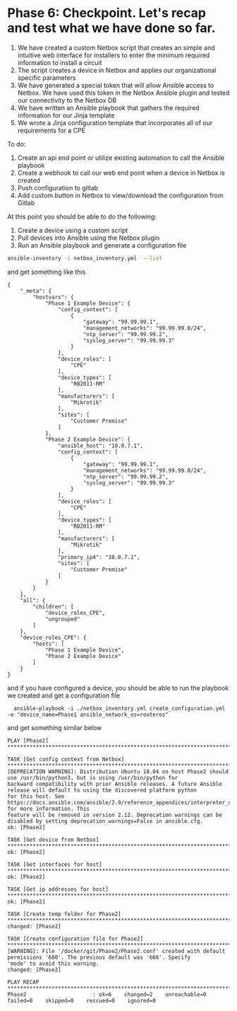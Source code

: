 # Phase 6: Checkpoint. Let's recap and test what we have done so far.

1. We have created a custom Netbox script that creates an simple and intuitive web interface for installers to enter the minimum required information to install a circuit
2. The script creates a device in Netbox and applies our organizational specific parameters
3. We have generated a special token that will allow Ansible access to Netbox. We have used this token in the Netbox Ansible plugin and tested our connectivity to the Netbox DB
4. We have written an Ansible playbook that gathers the required information for our Jinja template
5. We wrote a Jinja configuration template that incorporates all of our requirements for a CPE

To do:


1. Create an api end point or utilize existing automation to call the Ansible playbook
2. Create a webhook to call our web end point when a device in Netbox is created
3. Push configuration to gitlab
4. Add custom button in Netbox to view/download the configuration from Gitlab

At this point you should be able to do the following:

1. Create a device using a custom script
2. Pull devices into Ansible using the Netbox plugin
3. Run an Ansible playbook and generate a configuration file

```bash
ansible-inventory -i netbox_inventory.yml  --list 
```

and get something like this

```
{
    "_meta": {
        "hostvars": {
            "Phase 1 Example Device": {
                "config_context": [
                    {
                        "gateway": "99.99.99.1",
                        "management_networks": "99.99.99.0/24",
                        "ntp_server": "99.99.99.2",
                        "syslog_server": "99.99.99.3"
                    }
                ],
                "device_roles": [
                    "CPE"
                ],
                "device_types": [
                    "RB2011-RM"
                ],
                "manufacturers": [
                    "Mikrotik"
                ],
                "sites": [
                    "Customer Premise"
                ]
            },
            "Phase 2 Example Device": {
                "ansible_host": "10.0.7.1",
                "config_context": [
                    {
                        "gateway": "99.99.99.1",
                        "management_networks": "99.99.99.0/24",
                        "ntp_server": "99.99.99.2",
                        "syslog_server": "99.99.99.3"
                    }
                ],
                "device_roles": [
                    "CPE"
                ],
                "device_types": [
                    "RB2011-RM"
                ],
                "manufacturers": [
                    "Mikrotik"
                ],
                "primary_ip4": "10.0.7.1",
                "sites": [
                    "Customer Premise"
                ]
            }
        }
    },
    "all": {
        "children": [
            "device_roles_CPE",
            "ungrouped"
        ]
    },
    "device_roles_CPE": {
        "hosts": [
            "Phase 1 Example Device",
            "Phase 2 Example Device"
        ]
    }
}
```

and if you have configured a device, you should be able to run the playbook we created and get a configuration file

```
  ansible-playbook -i ./netbox_inventory.yml create_configuration.yml -e "device_name=Phase1 ansible_network_os=routeros"
```

and get something similar below

```
PLAY [Phase2] **********************************************************************************************************************

TASK [Get config context from Netbox] **********************************************************************************************
[DEPRECATION WARNING]: Distribution Ubuntu 18.04 on host Phase2 should use /usr/bin/python3, but is using /usr/bin/python for
backward compatibility with prior Ansible releases. A future Ansible release will default to using the discovered platform python
for this host. See https://docs.ansible.com/ansible/2.9/reference_appendices/interpreter_discovery.html for more information. This
feature will be removed in version 2.12. Deprecation warnings can be disabled by setting deprecation_warnings=False in ansible.cfg.
ok: [Phase2]

TASK [Get device from Netbox] ******************************************************************************************************
ok: [Phase2]

TASK [Get interfaces for host] *****************************************************************************************************
ok: [Phase2]

TASK [Get ip addresses for host] ***************************************************************************************************
ok: [Phase2]

TASK [Create temp folder for Phase2] ***********************************************************************************************
changed: [Phase2]

TASK [Create configuration file for Phase2] ****************************************************************************************
[WARNING]: File '/docker/git/Phase2/Phase2.conf' created with default permissions '600'. The previous default was '666'. Specify
'mode' to avoid this warning.
changed: [Phase2]

PLAY RECAP *************************************************************************************************************************
Phase2                     : ok=6    changed=2    unreachable=0    failed=0    skipped=0    rescued=0    ignored=0

```


